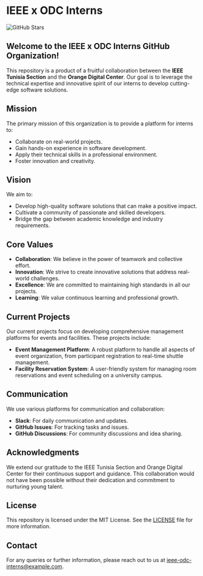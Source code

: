 # IEEE x ODC Interns

![GitHub Stars](https://img.shields.io/github/stars/ieee-odc?style=social)


## Welcome to the IEEE x ODC Interns GitHub Organization!

This repository is a product of a fruitful collaboration between the **IEEE Tunisia Section** and the **Orange Digital Center**. Our goal is to leverage the technical expertise and innovative spirit of our interns to develop cutting-edge software solutions.

## Mission

The primary mission of this organization is to provide a platform for interns to:

- Collaborate on real-world projects.
- Gain hands-on experience in software development.
- Apply their technical skills in a professional environment.
- Foster innovation and creativity.

## Vision

We aim to:

- Develop high-quality software solutions that can make a positive impact.
- Cultivate a community of passionate and skilled developers.
- Bridge the gap between academic knowledge and industry requirements.

## Core Values

- **Collaboration**: We believe in the power of teamwork and collective effort.
- **Innovation**: We strive to create innovative solutions that address real-world challenges.
- **Excellence**: We are committed to maintaining high standards in all our projects.
- **Learning**: We value continuous learning and professional growth.

## Current Projects

Our current projects focus on developing comprehensive management platforms for events and facilities. These projects include:

- **Event Management Platform**: A robust platform to handle all aspects of event organization, from participant registration to real-time shuttle management.
- **Facility Reservation System**: A user-friendly system for managing room reservations and event scheduling on a university campus.

## Communication

We use various platforms for communication and collaboration:

- **Slack**: For daily communication and updates.
- **GitHub Issues**: For tracking tasks and issues.
- **GitHub Discussions**: For community discussions and idea sharing.

## Acknowledgments

We extend our gratitude to the IEEE Tunisia Section and Orange Digital Center for their continuous support and guidance. This collaboration would not have been possible without their dedication and commitment to nurturing young talent.

## License

This repository is licensed under the MIT License. See the [LICENSE](LICENSE.md) file for more information.

## Contact

For any queries or further information, please reach out to us at [ieee-odc-interns@example.com](mailto:ieee-odc-interns@example.com).
